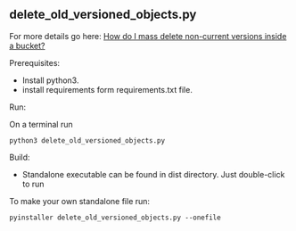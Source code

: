 delete_old_versioned_objects.py
--

For more details go here:
[How do I mass delete non-current versions inside a bucket?
](https://wasabi-support.zendesk.com/hc/en-us/articles/360058028992-How-do-I-mass-delete-non-current-versions-inside-a-bucket-)

Prerequisites:

- Install python3.
- install requirements form requirements.txt file.

Run:

On a terminal run

`python3 delete_old_versioned_objects.py`

Build:

- Standalone executable can be found in dist directory. Just double-click to run

To make your own standalone file run:

`pyinstaller delete_old_versioned_objects.py --onefile`